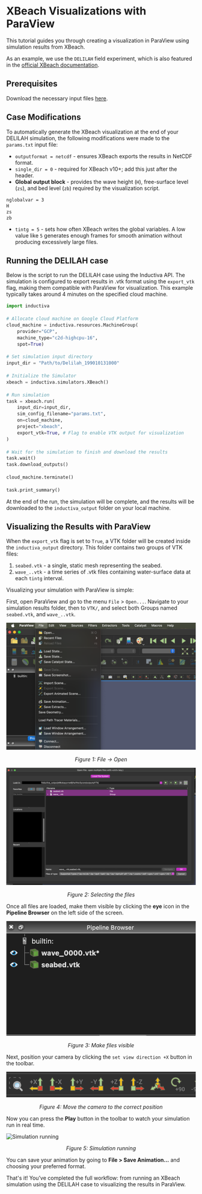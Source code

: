 # XBeach Visualizations with ParaView
This tutorial guides you through creating a visualization in ParaView using simulation results from XBeach.

As an example, we use the `DELILAH` field experiment, which is also featured in the [official XBeach documentation](https://xbeach.readthedocs.io/en/stable/examples.html#field-experiment-delilah).

## Prerequisites
Download the necessary input files [here](https://storage.googleapis.com/inductiva-api-demo-files/delilah-xbeach-example.zip). 

## Case Modifications
To automatically generate the XBeach visualization at the end of your DELILAH simulation, the following modifications were made to the `params.txt` input file:

* `outputformat = netcdf` - ensures XBeach exports the results in NetCDF format.
* `single_dir = 0` - required for XBeach v10+; add this just after the header.
* **Global output block** - provides the wave height (`H`), free-surface level (`zs`), and bed level (`zb`) required by the visualization script. 

```
nglobalvar = 3
H
zs
zb
```

* `tintg = 5` - sets how often XBeach writes the global variables. A low value like `5` generates enough frames for smooth animation 
without producing excessively large files.

## Running the DELILAH case
Below is the script to run the DELILAH case using the Inductiva API. The simulation is configured to export results in .vtk format using the `export_vtk` flag, making them compatible with ParaView for visualization. This example typically takes around 4 minutes on the specified cloud machine.

```python
import inductiva

# Allocate cloud machine on Google Cloud Platform
cloud_machine = inductiva.resources.MachineGroup(
    provider="GCP",
    machine_type="c2d-highcpu-16",
    spot=True)

# Set simulation input directory
input_dir = "Path/to/Delilah_199010131000"

# Initialize the Simulator
xbeach = inductiva.simulators.XBeach()

# Run simulation
task = xbeach.run(
    input_dir=input_dir,
    sim_config_filename="params.txt",
    on=cloud_machine,
    project="xbeach",
    export_vtk=True, # Flag to enable VTK output for visualization
)

# Wait for the simulation to finish and download the results
task.wait()
task.download_outputs()

cloud_machine.terminate()

task.print_summary()
```

At the end of the run, the simulation will be complete, and the results will be downloaded to the `inductiva_output` folder on your local machine.

## Visualizing the Results with ParaView
When the `export_vtk` flag is set to `True`, a VTK folder will be created inside the `inductiva_output` directory. This folder contains two groups of VTK files: 

1. `seabed.vtk` - a single, static mesh representing the seabed.
2. `wave_..vtk` - a time series of .vtk files containing water-surface data at each `tintg` interval. 

Visualizing your simulation with ParaView is simple:

First, open ParaView and go to the menu `File` > `Open...`. Navigate to your
simulation results folder, then to `VTK/`, and select both Groups named `seabed.vtk`, and `wave_..vtk`.

![File -> Open](./_static/file-open.png)
<p align="center"><em>Figure 1: File -> Open</em></p>

![Selecting the files](./_static/select-files.png)
<p align="center"><em>Figure 2: Selecting the files</em></p>

Once all files are loaded, make them visible by clicking the **eye** icon in the **Pipeline Browser** 
on the left side of the screen.

![Make files visible](./_static/eye.png)
<p align="center"><em>Figure 3: Make files visible</em></p>

Next, position your camera by clicking the `set view direction +X` button in the toolbar.

![Move the camera to the correct position](./_static/camera.png)
<p align="center"><em>Figure 4: Move the camera to the correct position</em></p>

Now you can press the **Play** button in the toolbar to watch your simulation run in real time.

![Simulation running](./_static/sim.gif)
<p align="center"><em>Figure 5: Simulation running</em></p>

You can save your animation by going to **File > Save Animation...** and choosing your preferred format.

That's it! You’ve completed the full workflow: from running an XBeach simulation using the DELILAH case to visualizing the results 
in ParaView.